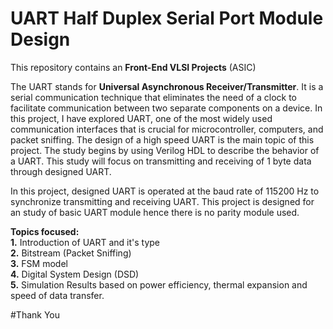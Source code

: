 # UART Half Duplex Serial Port Module Design
This repository contains an **Front-End VLSI Projects** (ASIC)

The UART stands for **Universal Asynchronous Receiver/Transmitter**. It is a serial communication technique that eliminates the need of a clock to facilitate communication between two separate components on a device. In this project, I have explored UART, one of the most widely used communication interfaces that is crucial for microcontroller, computers, and packet sniffing. The design of a high speed UART is the main topic of this project. The study begins by using Verilog HDL to describe the behavior of a UART. This study will focus on transmitting and receiving of 1 byte data through designed UART.

In this project, designed UART is operated at the baud rate of 115200 Hz to synchronize transmitting and receiving UART. This project is designed for an study of basic UART module hence there is no parity module used.

**Topics focused:**<br />
**1.** Introduction of UART and it's type<br />
**2.** Bitstream (Packet Sniffing)<br />
**3.** FSM model<br />
**4.** Digital System Design (DSD)<br />
**5.** Simulation Results based on power efficiency, thermal expansion and speed of data transfer.<br />

#Thank You
